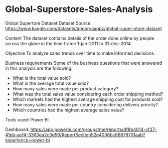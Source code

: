 # Global-Superstore-Sales-Analysis

Global Supertore Dataset
Dataset Source: https://www.kaggle.com/datasets/apoorvaappz/global-super-store-dataset

Content
The dataset contains details of the order done online by people across the globe in the time frame 1-jan-2011 to 31-dec-2014.

Objective
To analyze sales trends over time to make informed decisions.

Business requirements
Some of the business questions that were answered in this analysis are the following:
- What is the total value sold?
- What is the average total value sold?
- How many sales were made per product category?
- What was the total sales value considering each order shipping method?
- Which markets had the highest average shipping cost for products sold?
- How many sales were made per country considering delivery priority?
- Which countries had the highest average sales value?

Tools used: Power BI

Dashboard: https://app.powerbi.com/groups/me/reports/df8b4014-cf37-41eb-acf4-3363ea2c3d59/ReportSection52e4036bc86679701aab?experience=power-bi
